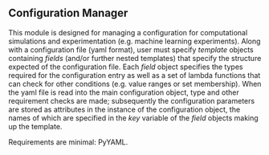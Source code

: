 ## Configuration Manager

This module is designed for managing a configuration for computational simulations and experimentation (e.g. machine learning experiments). Along with a configuration file (yaml format), user must specify _template_ objects containing _fields_ (and/or further nested templates) that specify the structure expected of the configuration file. Each _field_ object specifies the types required for the configuration entry as well as a set of lambda functions that can check for other conditions (e.g. value ranges or set membership). When the yaml file is read into the main configuration object, type and other requirement checks are made; subsequently the configuration parameters are stored as attributes in the instance of the configuration object, the names of which are specified in the _key_ variable of the _field_ objects making up the template.

Requirements are minimal: PyYAML.
